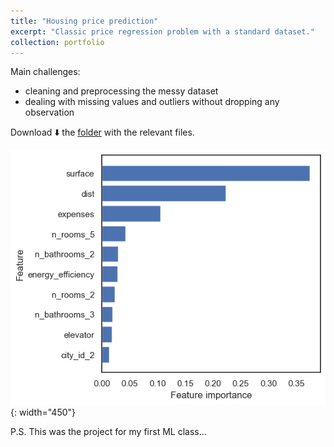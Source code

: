 ```yaml
---
title: "Housing price prediction"
excerpt: "Classic price regression problem with a standard dataset."
collection: portfolio
---
```


Main challenges:
- cleaning and preprocessing the messy dataset
- dealing with missing values and outliers without dropping any observation

Download ⬇️ the [folder](/files/30412-Competition.zip) with the relevant files.

![Feature importances plot](/images/30412-features.png){: width="450"}

P.S. This was the project for my first ML class...
